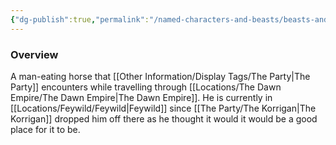 ```yaml
---
{"dg-publish":true,"permalink":"/named-characters-and-beasts/beasts-and-animals/man-eating-horse/","tags":["NPC"],"updated":"2025-01-18T23:46:47.477+00:00"}
---
```



### Overview
A man-eating horse that [[Other Information/Display Tags/The Party\|The Party]] encounters while travelling through [[Locations/The Dawn Empire/The Dawn Empire\|The Dawn Empire]]. He is currently in [[Locations/Feywild/Feywild\|Feywild]] since [[The Party/The Korrigan\|The Korrigan]] dropped him off there as he thought it would it would be a good place for it to be.